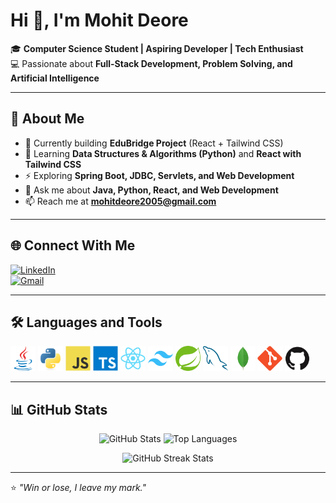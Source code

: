 # Hi 👋, I'm Mohit Deore  

🎓 **Computer Science Student | Aspiring Developer | Tech Enthusiast**  
💻 Passionate about **Full-Stack Development, Problem Solving, and Artificial Intelligence**  

---

## 🚀 About Me  
- 🔭 Currently building **EduBridge Project** (React + Tailwind CSS)  
- 🌱 Learning **Data Structures & Algorithms (Python)** and **React with Tailwind CSS**  
- ⚡ Exploring **Spring Boot, JDBC, Servlets, and Web Development**  
- 💬 Ask me about **Java, Python, React, and Web Development**  
- 📫 Reach me at **mohitdeore2005@gmail.com**  

---

## 🌐 Connect With Me  
[![LinkedIn](https://img.shields.io/badge/LinkedIn-%230077B5.svg?style=for-the-badge&logo=linkedin&logoColor=white)](your-linkedin-link)  
[![Gmail](https://img.shields.io/badge/Gmail-D14836?style=for-the-badge&logo=gmail&logoColor=white)](mailto:mohitdeore2005@gmail.com)  

---

## 🛠️ Languages and Tools  
<p align="left">
  <img src="https://raw.githubusercontent.com/devicons/devicon/master/icons/java/java-original.svg" alt="Java" width="40" height="40"/> 
  <img src="https://raw.githubusercontent.com/devicons/devicon/master/icons/python/python-original.svg" alt="Python" width="40" height="40"/> 
  <img src="https://raw.githubusercontent.com/devicons/devicon/master/icons/javascript/javascript-original.svg" alt="JavaScript" width="40" height="40"/> 
  <img src="https://raw.githubusercontent.com/devicons/devicon/master/icons/typescript/typescript-original.svg" alt="TypeScript" width="40" height="40"/> 
  <img src="https://raw.githubusercontent.com/devicons/devicon/master/icons/react/react-original.svg" alt="React" width="40" height="40"/> 
  <img src="https://raw.githubusercontent.com/devicons/devicon/master/icons/tailwindcss/tailwindcss-plain.svg" alt="TailwindCSS" width="40" height="40"/> 
  <img src="https://raw.githubusercontent.com/devicons/devicon/master/icons/spring/spring-original.svg" alt="Spring Boot" width="40" height="40"/> 
  <img src="https://raw.githubusercontent.com/devicons/devicon/master/icons/mysql/mysql-original.svg" alt="MySQL" width="40" height="40"/> 
  <img src="https://raw.githubusercontent.com/devicons/devicon/master/icons/mongodb/mongodb-original.svg" alt="MongoDB" width="40" height="40"/> 
  <img src="https://raw.githubusercontent.com/devicons/devicon/master/icons/git/git-original.svg" alt="Git" width="40" height="40"/> 
  <img src="https://raw.githubusercontent.com/devicons/devicon/master/icons/github/github-original.svg" alt="GitHub" width="40" height="40"/> 
</p>

---

## 📊 GitHub Stats  
<p align="center">
  <img src="https://github-readme-stats.vercel.app/api?username=mohit1175&show_icons=true&theme=tokyonight" alt="GitHub Stats" height="160"/>
  <img src="https://github-readme-stats.vercel.app/api/top-langs/?username=mohit1175&layout=compact&theme=tokyonight" alt="Top Languages" height="160"/>
</p>  

<p align="center">
  <img src="https://github-readme-streak-stats.herokuapp.com/?user=mohit1175&theme=tokyonight" alt="GitHub Streak Stats" height="160"/>
</p>

---

⭐️ *"Win or lose, I leave my mark."*  
